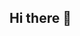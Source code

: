 ## Hi there 👋

<!--
**miyagi-949/miyagi-949** is a ✨ _special_ ✨ repository because its `README.md` (this file) appears on your GitHub profile.
   
Here are some ideas to get you started:

- 🔭 I’m currently working on ...
- 🌱 I’m currently learning ...
- 👯 I’m looking to collaborate on ...
- 🤔 I’m looking for help with ...
- 💬 Ask me about ...
- 📫 How to reach me: ...
- 😄 Pronouns: ...
- ⚡ Fun fact: ...
-->
